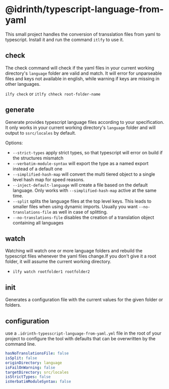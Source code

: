 # @idrinth/typescript-language-from-yaml

This small project handles the conversion of transslation files from yaml to typescript. Install it and run the command `itlfy` to use it.

## check

The check command will check if the yaml files in your current working directory's `language` folder are valid and match. It  will error for unparseable files and keys not available in english, while  warning if keys are missing in other languages.

`ilfy check` or `itlfy chheck root-folder-name`

## generate

Generate provides typescript language files according to your specification. It only works in your current  working directory's `language` folder and will output to `ssrc/locales` by default.

Options:

- `--strict-types` apply strict types, so that typescript will error on build if the structures mismatch
- `--verbatim-module-syntax` will export the type as a named export instead of a default one
- `--simplified-hash-map` will convert the multi tiered object to a single level hash map for speed reasons.
- `--inject-default-language` will create a file based on the default language. Only works with `--simplified-hash-map` active at the same time.
- `--split` splits  the language files at the top level keys. This leads to smaller files when using dynamic imports. Usually you want `--no-translations-file` as well in case of splitting.
- `--no-translations-file` disables the  creation of a translation object containing all languages

## watch

Watching will watch one or more language folders and rebuild  the typescript files whenever the yaml files change.If you don't give it a root folder, it will assume the current working directory.

- `ilfy watch rootfolder1 rootfolder2`

## init

Generates a configuration file with the current values for  the given folder or folders.

## configuration

use a `.idrinth-typesscript-language-from-yaml.yml` file in the root of your project to configure the tool with defaults that can be overwritten by the command line.

```yaml
hasNoTranslationsFile: false
isSplit: false
originDirectory: language
isFailOnWarning: false
targetDirectory: src/locales
isStrictTypes: false
isVerbatimModuleSyntax: false
```
